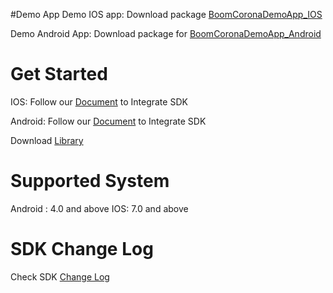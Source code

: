 
#Demo App
Demo IOS app: Download package [BoomCoronaDemoApp_IOS](BoomCoronaDemoApp_IOS)

Demo Android App: 
Download package for [BoomCoronaDemoApp_Android](BoomCoronaDemoApp_Android)

# Get Started

IOS: Follow our [Document](https://boomcollective.zendesk.com/hc/en-us/articles/204844469) to Integrate SDK

Android: Follow our [Document](https://boomcollective.zendesk.com/hc/en-us/articles/205914026) to Integrate SDK

Download [Library](Library)

# Supported System
Android : 4.0 and above
IOS: 7.0 and above


# SDK Change Log
Check SDK [Change Log](CHANGELOG.txt)

